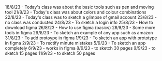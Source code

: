 18/8/23 - Today's class was about the basic tools such as pen and moving tool 
21/8/23 - Today's class was about colors and colour combinations
22/8/23 - Today's class was to sketch a glimpse of gmail account
23/8/23 - no class was conducted
24/8/23 - To sketch a login info
25/8/23 - How to download figma
26/8/23 - How to use figma (basics)
28/8/23 - Some more tools in figma
29/8/23 - To sketch an example of any app such as amazon
31/8/23 - To add protoype in figma
1/9/23 - To sketch an app with prototype in figma
2/9/23 - To rectify minute mistakes
5/9/23 - To sketch an app completely
6/9/23 - works in figma
8/9/23 - to sketch 30 pages 
9/9/23 - to sketch 15 pages
11/9/23 - to sketch 50 pages 
